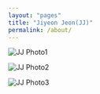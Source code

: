 ```yaml
---
layout: "pages"
title: "Jiyeon Jeon(JJ)"
permalink: /about/
---
```


<img src="https://jjmusic-online.github.io/assets/images/JJFoto1.jpeg" alt="JJ Photo1"
	title="Photo of JJ" style="min-width: 150px" />

<img src="https://jjmusic-online.github.io/assets/images/JJFoto2.jpeg" alt="JJ Photo2"
	title="Photo of JJ" style="min-width: 150px" />

<img src="https://jjmusic-online.github.io/assets/images/JJFoto3.jpeg" alt="JJ Photo3"
	title="Photo of JJ" style="min-width: 150px" />






